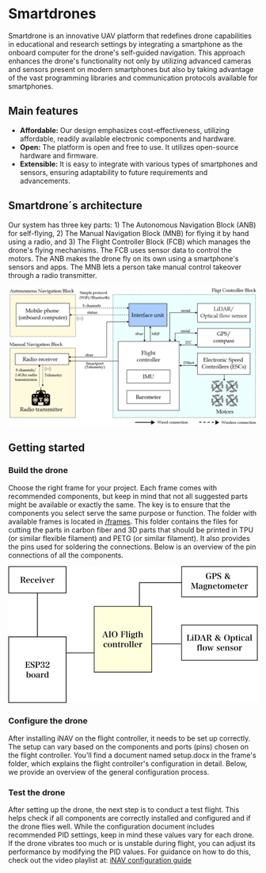 # Smartdrones
Smartdrone is an innovative UAV platform that redefines drone capabilities in educational and research settings by integrating a smartphone as the onboard computer for the drone's self-guided navigation. This approach enhances the drone's functionality not only by utilizing advanced cameras and sensors present on modern smartphones but also by taking advantage of the vast programming libraries and communication protocols available for smartphones. 

## Main features
* **Affordable:** Our design emphasizes cost-effectiveness, utilizing affordable, readily available electronic components and hardware. 
* **Open:** The platform is open and free to use. It utilizes open-source hardware and firmware. 
* **Extensible:** It is easy to integrate with various types of smartphones and sensors, ensuring adaptability to future requirements and advancements.

## Smartdrone´s architecture
Our system has three key parts: 1) The Autonomous Navigation Block (ANB) for self-flying, 2) The Manual Navigation Block (MNB) for flying it by hand using a radio, and 3) The Flight Controller Block (FCB) which manages the drone's flying mechanisms. The FCB uses sensor data to control the motors. The ANB makes the drone fly on its own using a smartphone's sensors and apps. The MNB lets a person take manual control takeover through a radio transmitter.

![Smartdone architecture](images/architecture.png)

## Getting started
### Build the drone
Choose the right frame for your project. Each frame comes with recommended components, but keep in mind that not all suggested parts might be available or exactly the same. The key is to ensure that the components you select serve the same purpose or function. The folder with available frames is located in [/frames](). This folder contains the files for cutting the parts in carbon fiber and 3D parts that should be printed in TPU (or similar flexible filament) and PETG (or similar filament). It also provides the pins used for soldering the connections. Below is an overview of the pin connections of all the components.

![Connections](images/connections.png)

### Configure the drone
After installing iNAV on the flight controller, it needs to be set up correctly. The setup can vary based on the components and ports (pins) chosen on the flight controller. You'll find a document named setup.docx in the frame's folder, which explains the flight controller's configuration in detail. Below, we provide an overview of the general configuration process.


### Test the drone
After setting up the drone, the next step is to conduct a test flight. This helps check if all components are correctly installed and configured and if the drone flies well. While the configuration document includes recommended PID settings, keep in mind these values vary for each drone. If the drone vibrates too much or is unstable during flight, you can adjust its performance by modifying the PID values. For guidance on how to do this, check out the video playlist at: [iNAV configuration guide](https://www.youtube.com/playlist?list=PLOUQ8o2_nCLloACrA6f1_daCjhqY2x0fB)



